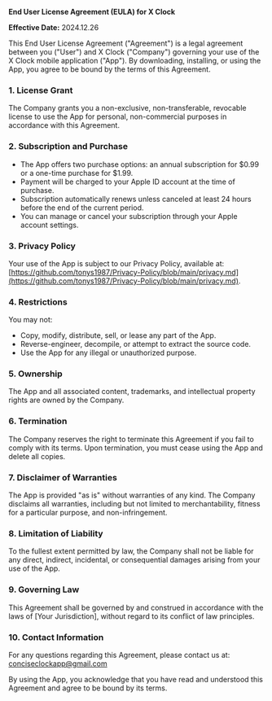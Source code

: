 **End User License Agreement (EULA) for X Clock**

**Effective Date:** 2024.12.26

This End User License Agreement ("Agreement") is a legal agreement between you ("User") and X Clock ("Company") governing your use of the X Clock mobile application ("App"). By downloading, installing, or using the App, you agree to be bound by the terms of this Agreement.

### **1. License Grant**
The Company grants you a non-exclusive, non-transferable, revocable license to use the App for personal, non-commercial purposes in accordance with this Agreement.

### **2. Subscription and Purchase**
- The App offers two purchase options: an annual subscription for $0.99 or a one-time purchase for $1.99.
- Payment will be charged to your Apple ID account at the time of purchase.
- Subscription automatically renews unless canceled at least 24 hours before the end of the current period.
- You can manage or cancel your subscription through your Apple account settings.

### **3. Privacy Policy**
Your use of the App is subject to our Privacy Policy, available at: [https://github.com/tonys1987/Privacy-Policy/blob/main/privacy.md](https://github.com/tonys1987/Privacy-Policy/blob/main/privacy.md).

### **4. Restrictions**
You may not:
- Copy, modify, distribute, sell, or lease any part of the App.
- Reverse-engineer, decompile, or attempt to extract the source code.
- Use the App for any illegal or unauthorized purpose.

### **5. Ownership**
The App and all associated content, trademarks, and intellectual property rights are owned by the Company.

### **6. Termination**
The Company reserves the right to terminate this Agreement if you fail to comply with its terms. Upon termination, you must cease using the App and delete all copies.

### **7. Disclaimer of Warranties**
The App is provided "as is" without warranties of any kind. The Company disclaims all warranties, including but not limited to merchantability, fitness for a particular purpose, and non-infringement.

### **8. Limitation of Liability**
To the fullest extent permitted by law, the Company shall not be liable for any direct, indirect, incidental, or consequential damages arising from your use of the App.

### **9. Governing Law**
This Agreement shall be governed by and construed in accordance with the laws of [Your Jurisdiction], without regard to its conflict of law principles.

### **10. Contact Information**
For any questions regarding this Agreement, please contact us at: conciseclockapp@gmail.com

By using the App, you acknowledge that you have read and understood this Agreement and agree to be bound by its terms.

